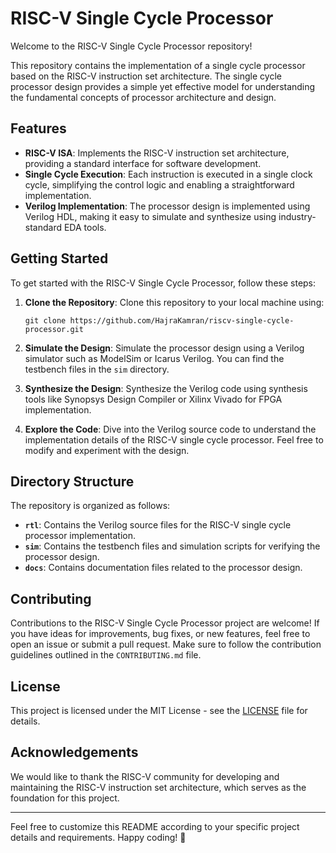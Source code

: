 # RISC-V Single Cycle Processor

Welcome to the RISC-V Single Cycle Processor repository!

This repository contains the implementation of a single cycle processor based on the RISC-V instruction set architecture. The single cycle processor design provides a simple yet effective model for understanding the fundamental concepts of processor architecture and design.

## Features

- **RISC-V ISA**: Implements the RISC-V instruction set architecture, providing a standard interface for software development.
- **Single Cycle Execution**: Each instruction is executed in a single clock cycle, simplifying the control logic and enabling a straightforward implementation.
- **Verilog Implementation**: The processor design is implemented using Verilog HDL, making it easy to simulate and synthesize using industry-standard EDA tools.

## Getting Started

To get started with the RISC-V Single Cycle Processor, follow these steps:

1. **Clone the Repository**: Clone this repository to your local machine using:

    ```
    git clone https://github.com/HajraKamran/riscv-single-cycle-processor.git
    ```

2. **Simulate the Design**: Simulate the processor design using a Verilog simulator such as ModelSim or Icarus Verilog. You can find the testbench files in the `sim` directory.

3. **Synthesize the Design**: Synthesize the Verilog code using synthesis tools like Synopsys Design Compiler or Xilinx Vivado for FPGA implementation.

4. **Explore the Code**: Dive into the Verilog source code to understand the implementation details of the RISC-V single cycle processor. Feel free to modify and experiment with the design.

## Directory Structure

The repository is organized as follows:

- **`rtl`**: Contains the Verilog source files for the RISC-V single cycle processor implementation.
- **`sim`**: Contains the testbench files and simulation scripts for verifying the processor design.
- **`docs`**: Contains documentation files related to the processor design.

## Contributing

Contributions to the RISC-V Single Cycle Processor project are welcome! If you have ideas for improvements, bug fixes, or new features, feel free to open an issue or submit a pull request. Make sure to follow the contribution guidelines outlined in the `CONTRIBUTING.md` file.

## License

This project is licensed under the MIT License - see the [LICENSE](LICENSE) file for details.

## Acknowledgements

We would like to thank the RISC-V community for developing and maintaining the RISC-V instruction set architecture, which serves as the foundation for this project.

---

Feel free to customize this README according to your specific project details and requirements. Happy coding! 🚀

